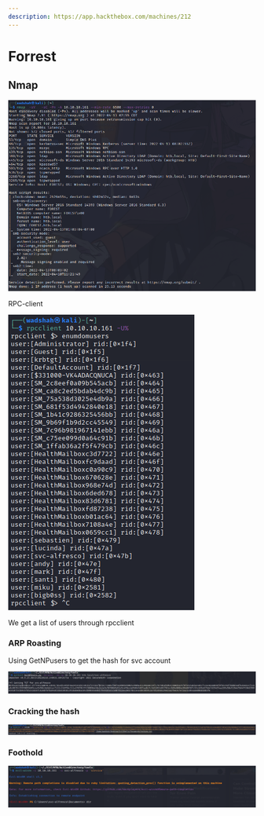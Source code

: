 ```yaml
---
description: https://app.hackthebox.com/machines/212
---
```


# Forrest

## Nmap

![](<../../.gitbook/assets/image (1) (1).png>)

RPC-client

![](<../../.gitbook/assets/image (4) (1) (1) (1) (1) (1).png>)

We get a list of users through rpcclient



### ARP Roasting

Using GetNPusers to get the hash for svc account

![](<../../.gitbook/assets/image (2) (1) (1) (1) (1).png>)

### Cracking the hash

![](<../../.gitbook/assets/image (3) (1) (2) (1).png>)

### Foothold

![](<../../.gitbook/assets/image (5) (1) (1) (1) (1) (1) (1) (1).png>)
